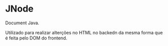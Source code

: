 # JNode
Document Java.

Utilizado para realizar alterções no HTML no backedn da mesma forma que é feita pelo DOM do frontend.
